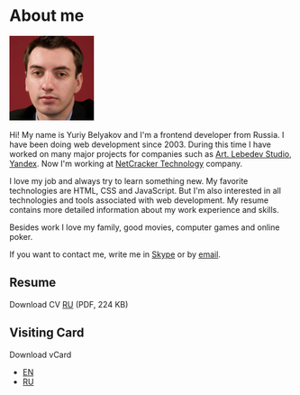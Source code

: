 # About me

![Photo](photo/150x150.jpg)

Hi! My name is Yuriy Belyakov and I'm a frontend developer from Russia. I have been doing web development since 2003. During this time I have worked on many major projects for companies such as [Art. Lebedev Studio](http://www.artlebedev.com/), [Yandex](https://yandex.com/company/). Now I'm working at [NetCracker Technology](http://www.netcracker.com/) company.

I love my job and always try to learn something new. My favorite technologies are HTML, CSS and JavaScript. But I'm also interested in all technologies and tools associated with web development. My resume contains more detailed information about my work experience and skills.

Besides work I love my family, good movies, computer games and online poker.

If you want to contact me, write me in [Skype](skype:bel9ln) or by [email](belyan@mail.ru).

## Resume

Download CV
[RU](Yury_Belyakov_RU.pdf) (PDF, 224 KB)

## Visiting Card

Download vCard
 * [EN](Yury_Belyakov_EN.vcf)
 * [RU](Yury_Belyakov_RU.vcf)
